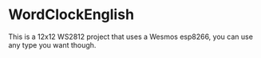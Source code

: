 # WordClockEnglish

This is a 12x12 WS2812 project that uses a Wesmos esp8266, you can use any type you want though. 
